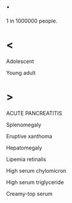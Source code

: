 # .

1 in 1000000 people.

# <

Adolescent

Young adult

# >

ACUTE PANCREATITIS

Splenomegaly

Eruptive xanthoma

Hepatomegaly

Lipemia retinalis

High serum chylomicron

High serum triglyceride

Creamy-top serum
